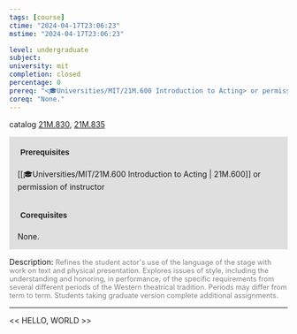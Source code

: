```yaml
---
tags: [course]
ctime: "2024-04-17T23:06:23"
mstime: "2024-04-17T23:06:23"

level: undergraduate
subject: 
university: mit
completion: closed
percentage: 0
prereq: "<🎓Universities/MIT/21M.600 Introduction to Acting> or permission of instructor"
coreq: "None."
---
```


catalog [21M.830](http://student.mit.edu/catalog/m21Mb.html#21M.830), [21M.835](http://student.mit.edu/catalog/m21Mb.html#21M.835)

<span style="display: block; padding: 15px; background-color: rgb(100, 100, 100, 0.2);"><font id="m_prereq2627_0" style="display: block; font-family: Arial, sans-serif; font-weight: bold; padding: 5px">Prerequisites</font><br><span id="prereq2627_0">[[🎓Universities/MIT/21M.600 Introduction to Acting | 21M.600]] or permission of instructor</span></span>
<span style="display: block; padding: 15px; background-color: rgb(100, 100, 100, 0.2);"><font id="m_coreq2627_0" style="display: block; font-family: Arial, sans-serif; font-weight: bold; padding: 5px">Corequisites</font><br><span id="coreq2627_0">None.</span></span>

<font style="">Description:</font>
<font style="color: grey; font-size: 0.8rem;">Refines the student actor's use of the language of the stage with work on text and physical presentation. Explores issues of style, including the understanding and honoring, in performance, of the specific requirements from several different periods of the Western theatrical tradition. Periods may differ from term to term. Students taking graduate version complete additional assignments.</font>



---

<< HELLO, WORLD >>
